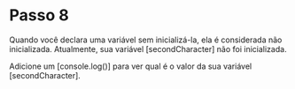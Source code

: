 # Passo 8

Quando você declara uma variável sem inicializá-la, ela é considerada não inicializada. Atualmente, sua variável [secondCharacter] não foi inicializada.

Adicione um [console.log()] para ver qual é o valor da sua variável [secondCharacter].